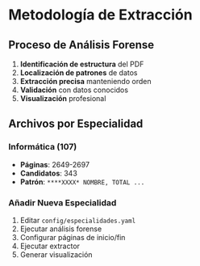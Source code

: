 # Metodología de Extracción

## Proceso de Análisis Forense

1. **Identificación de estructura** del PDF
2. **Localización de patrones** de datos
3. **Extracción precisa** manteniendo orden
4. **Validación** con datos conocidos
5. **Visualización** profesional

## Archivos por Especialidad

### Informática (107)
- **Páginas**: 2649-2697
- **Candidatos**: 343
- **Patrón**: `****XXXX* NOMBRE, TOTAL ...`

### Añadir Nueva Especialidad

1. Editar `config/especialidades.yaml`
2. Ejecutar análisis forense
3. Configurar páginas de inicio/fin
4. Ejecutar extractor
5. Generar visualización
